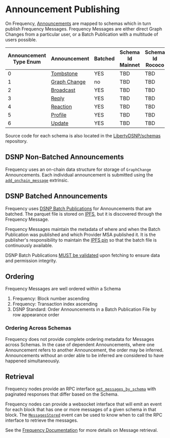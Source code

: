 # Announcement Publishing

On Frequency, [Announcements](../DSNP/Announcements.md) are mapped to schemas which in turn publish Frequency Messages.
Frequency Messages are either direct Graph Changes from a particular user, or a Batch Publication with a multitude of users possible.

<!-- Links to https://libertydsnp.github.io/frequency should be updated with links to docs.frequency.xyz when able to be -->

| Announcement Type Enum | Announcement | Batched | Schema Id Mainnet | Schema Id Rococo | Frequency Model Type | Frequency Payload Location |
| --- | --- | --- | --- | --- | --- | --- |
| 0 | [Tombstone](../DSNP/Types/Tombstone.md) | YES | TBD | TBD | [`Parquet`](https://libertydsnp.github.io/frequency/common_primitives/schema/enum.ModelType.html#variant.Parquet) | [`IPFS`](https://libertydsnp.github.io/frequency/common_primitives/schema/enum.PayloadLocation.html#variant.IPFS) |
| 1 | [Graph Change](../DSNP/Types/GraphChange.md) | no | TBD | TBD | [`AvroBinary`](https://libertydsnp.github.io/frequency/common_primitives/schema/enum.ModelType.html#variant.AvroBinary) | [`OnChain`](https://libertydsnp.github.io/frequency/common_primitives/schema/enum.PayloadLocation.html#variant.OnChain) |
| 2 | [Broadcast](../DSNP/Types/Broadcast.md) | YES | TBD | TBD | [`Parquet`](https://libertydsnp.github.io/frequency/common_primitives/schema/enum.ModelType.html#variant.Parquet) | [`IPFS`](https://libertydsnp.github.io/frequency/common_primitives/schema/enum.PayloadLocation.html#variant.IPFS) |
| 3 | [Reply](../DSNP/Types/Reply.md) | YES | TBD | TBD | [`Parquet`](https://libertydsnp.github.io/frequency/common_primitives/schema/enum.ModelType.html#variant.Parquet) | [`IPFS`](https://libertydsnp.github.io/frequency/common_primitives/schema/enum.PayloadLocation.html#variant.IPFS) |
| 4 | [Reaction](../DSNP/Types/Reaction.md) | YES | TBD | TBD | [`Parquet`](https://libertydsnp.github.io/frequency/common_primitives/schema/enum.ModelType.html#variant.Parquet) | [`IPFS`](https://libertydsnp.github.io/frequency/common_primitives/schema/enum.PayloadLocation.html#variant.IPFS) |
| 5 | [Profile](../DSNP/Types/Profile.md) | YES | TBD | TBD | [`Parquet`](https://libertydsnp.github.io/frequency/common_primitives/schema/enum.ModelType.html#variant.Parquet) | [`IPFS`](https://libertydsnp.github.io/frequency/common_primitives/schema/enum.PayloadLocation.html#variant.IPFS) |
| 6 | [Update](../DSNP/Types/Update.md) | YES | TBD | TBD | [`Parquet`](https://libertydsnp.github.io/frequency/common_primitives/schema/enum.ModelType.html#variant.Parquet) | [`IPFS`](https://libertydsnp.github.io/frequency/common_primitives/schema/enum.PayloadLocation.html#variant.IPFS) |

Source code for each schema is also located in the [LibertyDSNP/schemas](https://github.com/LibertyDSNP/schemas) repository.

## DSNP Non-Batched Announcements

Frequency uses an on-chain data structure for storage of `GraphChange` Announcements.
Each individual announcement is submitted using the [`add_onchain_message`](https://libertydsnp.github.io/frequency/pallet_messages/pallet/enum.Call.html#variant.add_onchain_message) extrinsic.

## DSNP Batched Announcements

Frequency uses [DSNP Batch Publications](../DSNP/BatchPublications.md) for Announcements that are batched.
The parquet file is stored on [IPFS](https://ipfs.io/), but it is discovered through the Frequency Message.

Frequency Messages maintain the metadata of where and when the Batch Publication was published and which Provider MSA published it.
It is the publisher's responsibility to maintain the [IPFS pin](https://docs.ipfs.tech/concepts/glossary/#pinning) so that the batch file is continuously available.

DSNP Batch Publications [MUST be validated](./Validation.md) upon fetching to ensure data and permission integrity.

## Ordering

Frequency Messages are well ordered within a Schema

1. Frequency: Block number ascending
2. Frequency: Transaction index ascending
3. DSNP Standard: Order Announcements in a Batch Publication File by row appearance order

### Ordering Across Schemas

Frequency does not provide complete ordering metadata for Messages across Schemas.
In the case of dependent Announcements, where one Announcement refers to another Announcement, the order may be inferred.
Announcements without an order able to be inferred are considered to have happened simultaneously.

## Retrieval

Frequency nodes provide an RPC interface [`get_messages_by_schema`](https://libertydsnp.github.io/frequency/pallet_messages_rpc/trait.MessagesApiClient.html#method.get_messages_by_schema) with paginated responses that differ based on the Schema.

Frequency nodes can provide a websocket interface that will emit an event for each block that has one or more messages of a given schema in that block.
The [`MessagesStored`](https://libertydsnp.github.io/frequency/pallet_messages/pallet/enum.Event.html#variant.MessagesStored) event can be used to know when to call the RPC interface to retrieve the messages.

See the [Frequency Documentation](https://libertydsnp.github.io/frequency/pallet_messages_rpc/trait.MessagesApiClient.html#method.get_messages_by_schema) for more details on Message retrieval.
